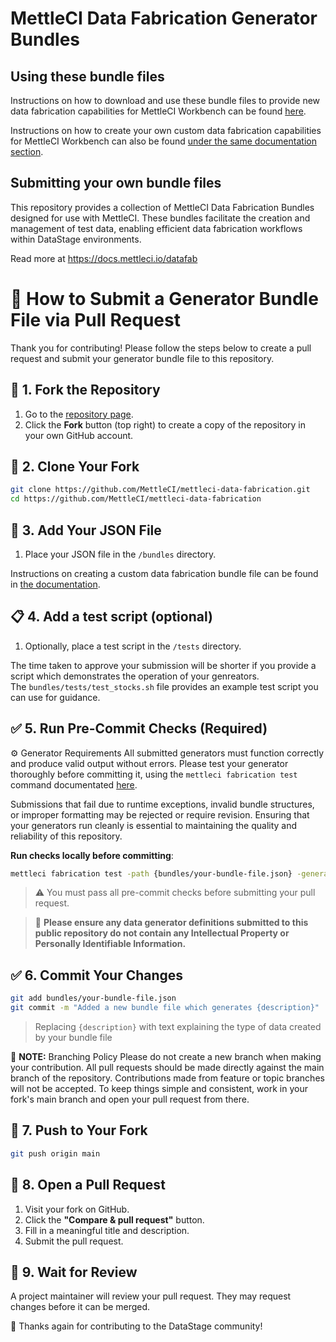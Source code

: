 # MettleCI Data Fabrication Generator Bundles

## Using these bundle files

Instructions on how to download and use these bundle files to provide new data fabrication capabilities for MettleCI Workbench can be found [here](https://docs.mettleci.io/datafab).

Instructions on how to create your own custom data fabrication capabilities for MettleCI Workbench can also be found [under the same documentation section](https://docs.mettleci.io/datafab).


## Submitting your own bundle files

This repository provides a collection of MettleCI Data Fabrication Bundles designed for use with MettleCI. These bundles facilitate the creation and management of test data, enabling efficient data fabrication workflows within DataStage environments.

Read more at https://docs.mettleci.io/datafab


# 💾 How to Submit a Generator Bundle File via Pull Request

Thank you for contributing! Please follow the steps below to create a pull request and submit your generator bundle file to this repository.

## 📁 1. Fork the Repository

1. Go to the [repository page](https://github.com/MettleCI/mettleci-data-fabrication).
2. Click the **Fork** button (top right) to create a copy of the repository in your own GitHub account.

## 🔀 2. Clone Your Fork

```bash
git clone https://github.com/MettleCI/mettleci-data-fabrication.git
cd https://github.com/MettleCI/mettleci-data-fabrication
```

## 📄 3. Add Your JSON File

1. Place your JSON file in the `/bundles` directory.  

Instructions on creating a custom data fabrication bundle file can be found in [the documentation](https://docs.mettleci.io/datafab).

## 📋 4. Add a test script (optional)

1. Optionally, place a test script in the `/tests` directory.  

The time taken to approve your submission will be shorter if you provide a script which demonstrates the operation of your genreators.  
The `bundles/tests/test_stocks.sh` file provides an example test script you can use for guidance. 

## ✅ 5. Run Pre-Commit Checks (Required)

⚙️ Generator Requirements
All submitted generators must function correctly and produce valid output without errors. Please test your generator thoroughly before committing it, using the `mettleci fabrication test` command documentated [here](https://datamigrators.atlassian.net/wiki/spaces/MCIDOC/pages/3285811201/Fabrication+Test+Command).

Submissions that fail due to runtime exceptions, invalid bundle structures, or improper formatting may be rejected or require revision. Ensuring that your generators run cleanly is essential to maintaining the quality and reliability of this repository.

**Run checks locally before committing**:

```bash
mettleci fabrication test -path {bundles/your-bundle-file.json} -generator {generator-name}
```

> ⚠️ You must pass all pre-commit checks before submitting your pull request.

> 🚨 **Please ensure any data generator definitions submitted to this public repository do not contain any Intellectual Property or Personally Identifiable Information.**

## ✅ 6. Commit Your Changes

```bash
git add bundles/your-bundle-file.json
git commit -m "Added a new bundle file which generates {description}"
```

> Replacing `{description}` with text explaining the type of data created by your bundle file

🔀 **NOTE:** Branching Policy
Please do not create a new branch when making your contribution. All pull requests should be made directly against the main branch of the repository. Contributions made from feature or topic branches will not be accepted. To keep things simple and consistent, work in your fork's main branch and open your pull request from there.

## 🔄 7. Push to Your Fork

```bash
git push origin main
```

## 🚀 8. Open a Pull Request

1. Visit your fork on GitHub.
2. Click the **"Compare & pull request"** button.
3. Fill in a meaningful title and description.
4. Submit the pull request.

## 📝 9. Wait for Review

A project maintainer will review your pull request. They may request changes before it can be merged.

🙏 Thanks again for contributing to the DataStage community!